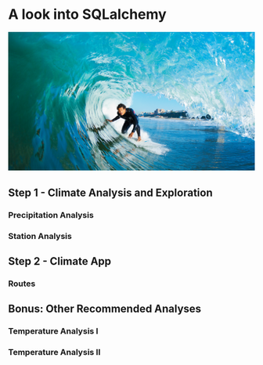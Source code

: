 # A look into SQLalchemy

![surfs-up.png](Images/surfs-up.png)

## Step 1 - Climate Analysis and Exploration

### Precipitation Analysis

### Station Analysis

## Step 2 - Climate App

### Routes

## Bonus: Other Recommended Analyses

### Temperature Analysis I

### Temperature Analysis II
